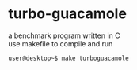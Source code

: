 # turbo-guacamole

a benchmark program written in C<br>
use makefile to compile and run
```shell
user@desktop~$ make turboguacamole
```

